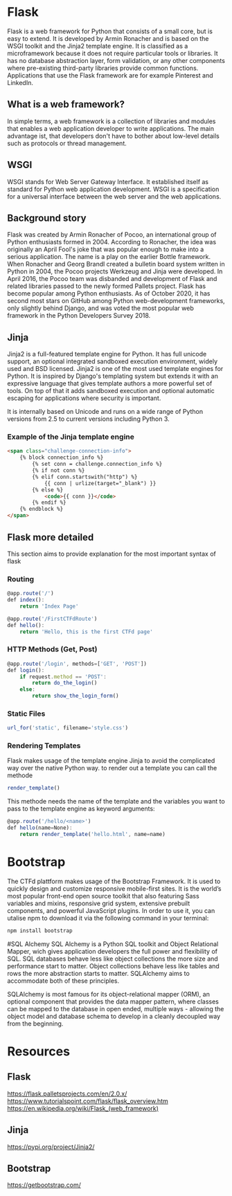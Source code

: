 # Flask

Flask is a web framework for Python that consists of a small core, but is easy to extend.
It is developed by Armin Ronacher and is based on the WSGI toolkit and the Jinja2 template engine.
It is classified as a microframework because it does not require particular tools or libraries.
It has no database abstraction layer, form validation, or any other components where pre-existing third-party libraries
provide common functions.
Applications that use the Flask framework are for example Pinterest and LinkedIn.

## What is a web framework?

In simple terms, a web framework is a collection of libraries and modules that enables a web application developer to
write applications. The main advantage ist, that developers don't have to bother about low-level details such as 
protocols or thread management.

## WSGI

WSGI stands for Web Server Gateway Interface. It established itself as standard for Python web application development.
WSGI is a specification for a universal interface between the web server and the web applications.

## Background story

Flask was created by Armin Ronacher of Pocoo, an international group of Python enthusiasts formed in 2004.
According to Ronacher, the idea was originally an April Fool's joke that was popular enough to make into a serious application.
The name is a play on the earlier Bottle framework. When Ronacher and Georg Brandl created a bulletin board system 
written in Python in 2004, the Pocoo projects Werkzeug and Jinja were developed. In April 2016, the Pocoo team was 
disbanded and development of Flask and related libraries passed to the newly formed Pallets project. Flask has become
popular among Python enthusiasts. As of October 2020, it has second most stars on GitHub among Python web-development
frameworks, only slightly behind Django, and was voted the most popular web framework in the Python Developers Survey 2018.

## Jinja

Jinja2 is a full-featured template engine for Python. It has full unicode support, an optional integrated sandboxed
execution environment, widely used and BSD licensed. Jinja2 is one of the most used template engines for Python.
It is inspired by Django's templating system but extends it with an expressive language that gives template authors
a more powerful set of tools. On top of that it adds sandboxed execution and optional automatic escaping for
applications where security is important.

It is internally based on Unicode and runs on a wide range of Python versions from 2.5 to current versions
including Python 3.

### Example of the Jinja template engine
```html
<span class="challenge-connection-info">
    {% block connection_info %}
        {% set conn = challenge.connection_info %}
        {% if not conn %}
        {% elif conn.startswith("http") %}
            {{ conn | urlize(target="_blank") }}
        {% else %}
            <code>{{ conn }}</code>
        {% endif %}
    {% endblock %}
</span>
```

## Flask more detailed
This section aims to provide explanation for the most important syntax of flask

### Routing 

```js
@app.route('/')
def index():
    return 'Index Page'

@app.route('/FirstCTFdRoute')
def hello():
    return 'Hello, this is the first CTFd page'
```

### HTTP Methods (Get, Post)

```js
@app.route('/login', methods=['GET', 'POST'])
def login():
    if request.method == 'POST':
        return do_the_login()
    else:
        return show_the_login_form()
```

### Static Files

```js
url_for('static', filename='style.css')
```

### Rendering Templates
Flask makes usage of the template engine Jinja to avoid the complicated way over the native Python way.
to render out a template you can call the methode

```js
render_template()
```
This methode needs the name of the template and the variables you want to pass to the template engine as keyword arguments:

```js
@app.route('/hello/<name>')
def hello(name=None):
    return render_template('hello.html', name=name)
```

# Bootstrap
The CTFd plattform makes usage of the Bootstrap Framework.
It is used to quickly design and customize responsive mobile-first sites. It is the world’s most popular 
front-end open source toolkit that also featuring Sass variables and mixins, responsive grid system, extensive prebuilt components, and powerful
JavaScript plugins. In order to use it, you can utalise npm to download it via the following command in your terminal:

```bash
npm install bootstrap
```

#SQL Alchemy
SQL Alchemy is a Python SQL toolkit and Object Relational Mapper, wich gives application developers the full power and
flexibility of SQL. SQL databases behave less like object collections the more size and performance start to matter. 
Object collections behave less like tables and rows the more abstraction starts to matter. SQLAlchemy aims to accommodate
both of these principles. 

SQLAlchemy is most famous for its object-relational mapper (ORM), an optional component that
provides the data mapper pattern, where classes can be mapped to the database in open ended, multiple ways - allowing
the object model and database schema to develop in a cleanly decoupled way from the beginning.

# Resources
## Flask 
https://flask.palletsprojects.com/en/2.0.x/ 
https://www.tutorialspoint.com/flask/flask_overview.htm
https://en.wikipedia.org/wiki/Flask_(web_framework)
## Jinja
https://pypi.org/project/Jinja2/
## Bootstrap
https://getbootstrap.com/